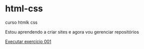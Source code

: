 # html-css
 curso htmlk css

Estou aprendendo a criar sites e agora vou gerenciar repositórios

<a href="https://cauaguedes.github.io/html-css/exercios/ex001/index.html"> Executar exercício 001</a>